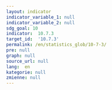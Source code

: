 ```yaml
---
layout: indicator
indicator_variable_1: null
indicator_variable_2: null
sdg_goal: 10
indicator:  10.7.3
target_id:  '10.7.3'
permalink: /en/statistics_glob/10-7-3/
pre: null
graph: null
source_url: null
lang:  en
kategorie: null
zmienne: null
---
```

